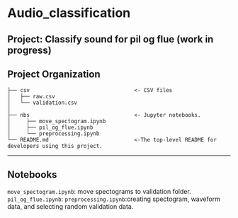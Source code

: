 Audio_classification
==============================
Project: Classify sound for pil og flue (work in progress)
------------

Project Organization
-----------
    ├── csv                                 <- CSV files
    │   ├── raw.csv
    │   └── validation.csv
    │    
    ├── nbs                                 <- Jupyter notebooks. 
    │     ├── move_spectogram.ipynb
    │     ├── pil_og_flue.ipynb
    │     └── preprocessing.ipynb
    └── README.md                           <-The top-level README for developers using this project.
--------
## Notebooks
`move_spectogram.ipynb`: move spectograms to validation folder.
`pil_og_flue.ipynb`: 
`preprocessing.ipynb`:creating spectogram, waveform data, and selecting random validation data.


